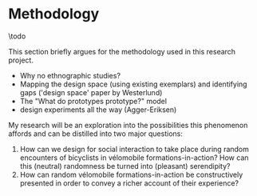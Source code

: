 # Methodology

\todo

This section briefly argues for the methodology used in this research project.

- Why no ethnographic studies?
- Mapping the design space (using existing exemplars) and identifying gaps ('design space' paper by Westerlund)
- The "What do prototypes prototype?" model
- design experiments all the way (Agger-Eriksen)

My research will be an exploration into the possibilities this phenomenon affords and can be distilled into two major questions:

1. How can we design for social interaction to take place during random encounters of bicyclists in vélomobile formations-in-action? How can this (neutral) randomness be turned into (pleasant) serendipity?
2. How can random vélomobile formations-in-action be constructively presented in order to convey a richer account of their experience?

